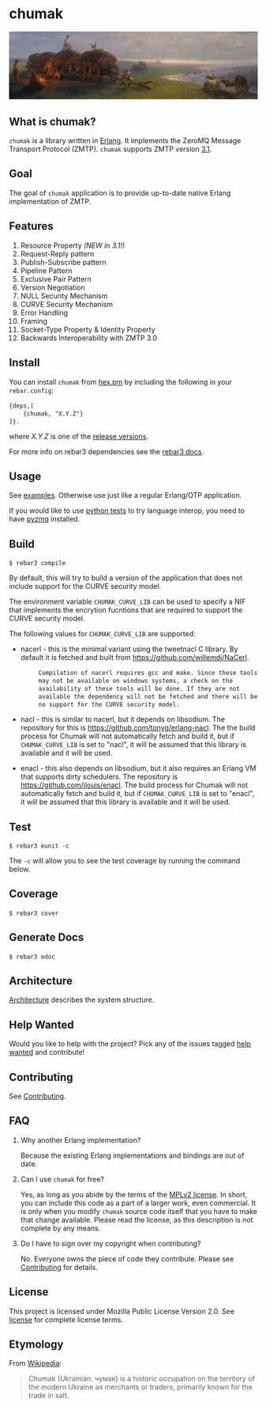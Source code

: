 chumak 
=========

![Chumaki](docs/images/chumaki.jpg)

What is chumak?
-------------------

`chumak` is a library written in [Erlang](https://www.erlang.org/). It implements the ZeroMQ Message Transport Protocol (ZMTP). `chumak` supports ZMTP version [3.1](http://rfc.zeromq.org/spec:37/ZMTP/).

Goal
----

The goal of `chumak` application is to provide up-to-date native Erlang implementation of ZMTP.

Features
--------
1. Resource Property *(NEW in 3.1!)*
2. Request-Reply pattern
3. Publish-Subscribe pattern
4. Pipeline Pattern	
5. Exclusive Pair Pattern
6. Version Negotiation
7. NULL Security Mechanism
8. CURVE Security Mechanism
9. Error Handling
10. Framing
11. Socket-Type Property & Identity Property
12. Backwards Interoperability with ZMTP 3.0


Install
-------

You can install `chumak` from [hex.pm](https://hex.pm/packages/chumak) by including the following in your `rebar.config`:

```
{deps,[
	{chumak, "X.Y.Z"}
]}.
```
where _X.Y.Z_ is one of the [release versions](https://github.com/chovencorp/chumak/releases).

For more info on rebar3 dependencies see the [rebar3 docs](http://www.rebar3.org/docs/dependencies).

Usage
-----

See [examples](examples). Otherwise use just like a regular Erlang/OTP application.

If you would like to use [python tests](python-test) to try language interop, you need to have [pyzmq](https://github.com/zeromq/pyzmq) installed. 

Build
-----
```
$ rebar3 compile
```

By default, this will try to build a version of the application that
does not include support for the CURVE security model. 

The environment variable `CHUMAK_CURVE_LIB` can be used to specify a
NIF that implements the encrytion fucntions that are required to support
the CURVE security model. 

The following values for `CHUMAK_CURVE_LIB` are supported:

- nacerl - this is the minimal variant using the tweetnacl C library. By
           default it is fetched and built from https://github.com/willemdj/NaCerl.  
           
           Compilation of nacerl requires gcc and make. Since these tools
           may not be available on windows systems, a check on the
           availability of these tools will be done. If they are not
           available the dependency will not be fetched and there will be
           no support for the CURVE security model.

- nacl   - this is similar to nacerl, but it depends on libsodium. The
           repository for this is https://github.com/tonyg/erlang-nacl. The
           the build process for Chumak will not automatically fetch and
           build it, but if `CHUMAK_CURVE_LIB` is set to "nacl", it will be
           assumed that this library is available and it will be used.

- enacl  - this also depends on libsodium, but it also requires 
           an Erlang VM that supports dirty schedulers. The repository is 
           https://github.com/jlouis/enacl. The build process for
           Chumak will not automatically fetch and build it, but if
           `CHUMAK_CURVE_LIB` is set to "enacl", it will be assumed that
           this library is available and it will be used.

Test
----
```
$ rebar3 eunit -c
```
The `-c` will allow you to see the test coverage by running the command below.

Coverage
--------
```
$ rebar3 cover
```

Generate Docs
-------------
```
$ rebar3 edoc
```

Architecture
-------------
[Architecture](docs/architecture.md) describes the system structure.

Help Wanted
------------

Would you like to help with the project? Pick any of the issues tagged [help wanted](https://github.com/zeromq/chumak/labels/help%20wanted) and contribute!

Contributing
------------

See  [Contributing](CONTRIBUTING.md).


FAQ
---
1. Why another Erlang implementation?

   Because the existing Erlang implementations and bindings are out of date.

2. Can I use `chumak` for free?

   Yes, as long as you abide by the terms of the [MPLv2 license](LICENSE). In short, you can include this code as a part of a larger work, even commercial. It is only when you modify `chumak` source code itself that you have to make that change available. Please read the license, as this description is not complete by any means.

3. Do I have to sign over my copyright when contributing?

   No. Everyone owns the piece of code they contribute.
   Please see [Contributing](CONTRIBUTING.md) for details.


License
--------
This project is licensed under Mozilla Public License Version 2.0.
See [license](LICENSE) for complete license terms.

Etymology
---------
From [Wikipedia](https://en.wikipedia.org/wiki/Chumak):

>Chumak (Ukrainian: чумак) is a historic occupation on the territory of the modern Ukraine 
>as merchants or traders, primarily known for the trade in salt.
